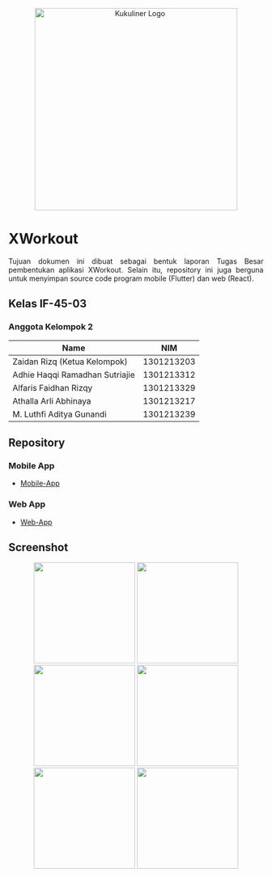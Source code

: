 <p align="center"><a href="https://github.com/Xeismonium/Kukuliner" target="_blank"><img src="https://github.com/Xeismonium/Kukuliner/blob/android/app/src/main/res/drawable/logcap.png?raw=true" width="400" alt="Kukuliner Logo"></a></p>

# XWorkout
<p align="justify">Tujuan dokumen ini dibuat sebagai bentuk laporan Tugas Besar pembentukan aplikasi XWorkout. Selain itu, repository ini juga berguna untuk menyimpan source code program mobile (Flutter) dan web (React).</p>

## Kelas IF-45-03
### Anggota Kelompok 2
| Name | NIM |
|--------------------------------|------------|
| Zaidan Rizq (Ketua Kelompok) | 1301213203 |
| Adhie Haqqi Ramadhan Sutriajie | 1301213312 |
| Alfaris Faidhan Rizqy | 1301213329 |
| Athalla Arli Abhinaya | 1301213217 |
| M. Luthfi Aditya Gunandi | 1301213239 |

## Repository

### Mobile App
- [Mobile-App](https://github.com/zaidanrizq/ABP-XWorkout/tree/mobile-app)

### Web App
- [Web-App](https://github.com/zaidanrizq/ABP-XWorkout/tree/web-app)

## Screenshot
<p align="center">
  <img src="https://github.com/Xeismonium/Kukuliner/blob/main/screenshots/Screenshot_20240619_064304.png?raw=true" width="200">
  <img src="https://github.com/Xeismonium/Kukuliner/blob/main/screenshots/Screenshot_20240619_064327.png?raw=true" width="200">
  <img src="https://github.com/Xeismonium/Kukuliner/blob/main/screenshots/Screenshot_20240619_064352.png?raw=true" width="200">
  <img src="https://github.com/Xeismonium/Kukuliner/blob/main/screenshots/Screenshot_20240619_064431.png?raw=true" width="200">
  <img src="https://github.com/Xeismonium/Kukuliner/blob/main/screenshots/Screenshot_20240619_064550.png?raw=true" width="200">
  <img src="https://github.com/Xeismonium/Kukuliner/blob/main/screenshots/Screenshot_20240619_064620.png?raw=true" width="200">
</p>
